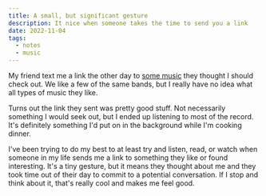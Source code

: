 ```yaml
---
title: A small, but significant gesture
description: It nice when someone takes the time to send you a link
date: 2022-11-04
tags:
  - notes
  - music
---
```

My friend text me a link the other day to [some music](https://open.spotify.com/track/0cciBj4236w1xByzZvn92D?si=WozsVYWKSA-dgYjPb9wBJQ) they thought I should check out. We like a few of the same bands, but I really have no idea what all types of music they like.

Turns out the link they sent was pretty good stuff. Not necessarily something I would seek out, but I ended up listening to most of the record. It's definitely something I'd put on in the background while I'm cooking dinner.

I've been trying to do my best to at least try and listen, read, or watch when someone in my life sends me a link to something they like or found interesting. It's a tiny gesture, but it means they thought about me and they took time out of their day to commit to a potential conversation. If I stop and think about it, that's really cool and makes me feel good.
